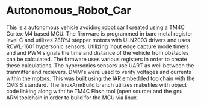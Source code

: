 # Autonomous_Robot_Car
This is a autonomous vehicle avoiding robot car I created using a TM4C Cortex M4 based MCU. The firmware is programmed in bare metal register level C and utilizes 28BYJ stepper motors with ULN2003 drivers and uses RCWL-1601 hypersonic sensors. Utilizing input edge capture mode timers and and PWM signals the time and distance of the vehicle from obstacles can be calculated. The firmware uses various registers in order to create these calculations. The hypersonics sensors use UART as well between the tranmitter and recievers. DMM's were used to verify voltages and currents within the motors. This was built using the IAR embedded toolchain with the CMSIS standard. The linuxArmBuild branch utilizes makefiles with object code linking along witht he TM4C Flash tool (open source) and the gnu ARM toolchain in order to build for the MCU via linux. 
